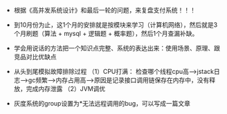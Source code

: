 - 根据《高并发系统设计》和最后一轮的问题，来复盘支付系统！！！
- 到10月份为止，这1个月的安排就是按模块来学习（计算机网络），然后就是3个月刷题（算法 + mysql + 逻辑题 + 概率题），然后1个月查漏补缺。
- 学会用说话的方法把一个知识点完整、系统的表达出来：使用场景、原理、跟竞品对比优缺点

- 从头到尾模拟故障排除过程
  （1）CPU打满： 检查哪个线程cpu高——>jstack日志——>gc频繁——>内存占用高——>原因是记录接口调用链保存在内存中，没有释放，完成内存泄露
  （2）JVM调优
- 灰度系统的group设置为*无法远程调用的bug，可以写成一篇文章